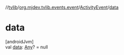 //[tvlib](../../../index.md)/[org.mjdev.tvlib.events.event](../index.md)/[ActivityEvent](index.md)/[data](data.md)

# data

[androidJvm]\
val [data](data.md): [Any](https://kotlinlang.org/api/latest/jvm/stdlib/kotlin/-any/index.html)? = null
